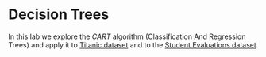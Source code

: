 # Decision Trees 
In this lab we explore the _CART_ algorithm (Classification And Regression Trees) and apply it to [Titanic dataset](https://docs.google.com/spreadsheets/d/1QGNxqRU02eAvTGih1t0cErB5R05mdOdUBgJZACGcuvs/edit?usp=sharing) and to the [Student Evaluations dataset](https://drive.google.com/file/d/18wV59AYCVCqL1BIDBYLpL73emp7h8d0T/view?usp=sharing).
